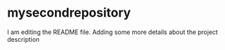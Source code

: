 # mysecondrepository
I am editing the README file. Adding some more details about the project description

